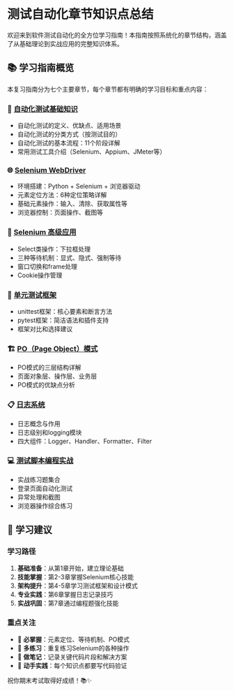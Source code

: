 # 测试自动化章节知识点总结

欢迎来到软件测试自动化的全方位学习指南！本指南按照系统化的章节结构，涵盖了从基础理论到实战应用的完整知识体系。

## 📚 学习指南概览

本复习指南分为七个主要章节，每个章节都有明确的学习目标和重点内容：

### 📖 [自动化测试基础知识](chapter1/base.md)
- 自动化测试的定义、优缺点、适用场景
- 自动化测试的分类方式（按测试目的）
- 自动化测试的基本流程：11个阶段详解
- 常用测试工具介绍（Selenium、Appium、JMeter等）

### 🌐 [Selenium WebDriver](chapter2/setup.md)
- 环境搭建：Python + Selenium + 浏览器驱动
- 元素定位方法：6种定位策略详解
- 基础元素操作：输入、清除、获取属性等
- 浏览器控制：页面操作、截图等

### 🚀 [Selenium 高级应用](chapter3/advanced-controls.md)
- Select类操作：下拉框处理
- 三种等待机制：显式、隐式、强制等待
- 窗口切换和frame处理
- Cookie操作管理

### 🧪 [单元测试框架](chapter4/unittest.md)
- unittest框架：核心要素和断言方法
- pytest框架：简洁语法和插件支持
- 框架对比和选择建议

### 🏗️ [PO（Page Object）模式](chapter5/concept.md)
- PO模式的三层结构详解
- 页面对象层、操作层、业务层
- PO模式的优缺点分析

### 📋 [日志系统](chapter6/concept.md)
- 日志概念与作用
- 日志级别和logging模块
- 四大组件：Logger、Handler、Formatter、Filter

### 💻 [测试脚本编程实战](chapter7/base.md)
- 实战练习题集合
- 登录页面自动化测试
- 异常处理和截图
- 浏览器操作综合练习

## 🎯 学习建议

### 学习路径
1. **基础准备**：从第1章开始，建立理论基础
2. **技能掌握**：第2-3章掌握Selenium核心技能
3. **架构提升**：第4-5章学习测试框架和设计模式
4. **专业实践**：第6章掌握日志记录技巧
5. **实战巩固**：第7章通过编程题强化技能

### 重点关注
- 🎯 **必掌握**：元素定位、等待机制、PO模式
- 🔄 **多练习**：重复练习Selenium的各种操作
- 📝 **做笔记**：记录关键代码片段和解决方案
- 🧪 **动手实践**：每个知识点都要写代码验证


祝你期末考试取得好成绩！📚✨
